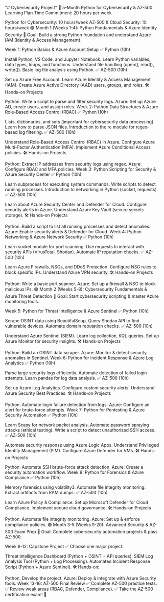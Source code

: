 "# Cybersecurity Project" 
📅 5-Month Python for Cybersecurity & AZ-500 Learning Plan
Time Commitment: 20 hours per week

Python for Cybersecurity: 10 hours/week
AZ-500 & Cloud Security: 10 hours/week
🟢 Month 1 (Weeks 1-4): Python Fundamentals & Azure Identity Security
🎯 Goal: Build a strong Python foundation and understand Azure IAM (Identity & Access Management).

Week 1: Python Basics & Azure Account Setup
✅ Python (10h)

Install Python, VS Code, and Jupyter Notebook.
Learn Python variables, data types, loops, and functions.
Understand file handling (open(), read(), write()).
Basic log file analysis using Python.
✅ AZ-500 (10h)

Set up Azure Free Account.
Learn Azure Identity & Access Management (IAM).
Create Azure Active Directory (AAD) users, groups, and roles.
🛠 Hands-on Projects

Python: Write a script to parse and filter security logs.
Azure: Set up Azure AD, create users, and assign roles.
Week 2: Python Data Structures & Azure Role-Based Access Control (RBAC)
✅ Python (10h)

Lists, dictionaries, and sets (important for cybersecurity data processing).
Learn how to parse JSON files.
Introduction to the re module for regex-based log filtering.
✅ AZ-500 (10h)

Understand Role-Based Access Control (RBAC) in Azure.
Configure Azure Multi-Factor Authentication (MFA).
Implement Azure Conditional Access policies.
🛠 Hands-on Projects

Python: Extract IP addresses from security logs using regex.
Azure: Configure RBAC and MFA policies.
Week 3: Python Scripting for Security & Azure Security Center
✅ Python (10h)

Learn subprocess for executing system commands.
Write scripts to detect running processes.
Introduction to networking in Python (socket, requests).
✅ AZ-500 (10h)

Learn about Azure Security Center and Defender for Cloud.
Configure security alerts in Azure.
Understand Azure Key Vault (secure secrets storage).
🛠 Hands-on Projects

Python: Build a script to list all running processes and detect anomalies.
Azure: Enable security alerts & Defender for Cloud.
Week 4: Python Networking & Azure Network Security
✅ Python (10h)

Learn socket module for port scanning.
Use requests to interact with security APIs (VirusTotal, Shodan).
Automate IP reputation checks.
✅ AZ-500 (10h)

Learn Azure Firewalls, NSGs, and DDoS Protection.
Configure NSG rules to block specific IPs.
Understand Azure VPN security.
🛠 Hands-on Projects

Python: Write a basic port scanner.
Azure: Set up a firewall & NSG to block malicious IPs.
🟢 Month 2 (Weeks 5-8): Cybersecurity Fundamentals & Azure Threat Detection
🎯 Goal: Start cybersecurity scripting & master Azure monitoring tools.

Week 5: Python for Threat Intelligence & Azure Sentinel
✅ Python (10h)

Scrape OSINT data using BeautifulSoup.
Query Shodan API to find vulnerable devices.
Automate domain reputation checks.
✅ AZ-500 (10h)

Understand Azure Sentinel (SIEM).
Learn log collection, KQL queries.
Set up Azure Monitor for security insights.
🛠 Hands-on Projects

Python: Build an OSINT data scraper.
Azure: Monitor & detect security anomalies in Sentinel.
Week 6: Python for Incident Response & Azure Log Analytics
✅ Python (10h)

Parse large security logs efficiently.
Automate detection of failed login attempts.
Learn pandas for log data analysis.
✅ AZ-500 (10h)

Set up Azure Log Analytics.
Configure custom security alerts.
Understand Azure Security Best Practices.
🛠 Hands-on Projects

Python: Automate login failure detection from logs.
Azure: Configure an alert for brute-force attempts.
Week 7: Python for Pentesting & Azure Security Automation
✅ Python (10h)

Learn Scapy for network packet analysis.
Automate password spraying attacks (ethical testing).
Write a script to detect unauthorized SSH access.
✅ AZ-500 (10h)

Automate security response using Azure Logic Apps.
Understand Privileged Identity Management (PIM).
Configure Azure Defender for VMs.
🛠 Hands-on Projects

Python: Automate SSH brute-force attack detection.
Azure: Create a security automation workflow.
Week 8: Python for Forensics & Azure Compliance
✅ Python (10h)

Memory forensics using volatility3.
Automate file integrity monitoring.
Extract artifacts from RAM dumps.
✅ AZ-500 (10h)

Learn Azure Policy & Compliance.
Set up Microsoft Defender for Cloud Compliance.
Implement secure cloud governance.
🛠 Hands-on Projects

Python: Automate file integrity monitoring.
Azure: Set up & enforce compliance policies.
🟢 Month 3-5 (Weeks 9-20): Advanced Security & AZ-500 Exam Prep
🎯 Goal: Complete cybersecurity automation projects & pass AZ-500.

Week 9-12: Capstone Project
✅ Choose one major project:

Threat Intelligence Dashboard (Python + OSINT + API queries).
SIEM Log Analysis Tool (Python + Log Processing).
Automated Incident Response Script (Python + Azure Sentinel).
🛠 Hands-on:

Python: Develop the project.
Azure: Deploy & integrate with Azure Security tools.
Week 13-16: AZ-500 Final Review
✅ Complete AZ-500 practice tests.
✅ Review weak areas (RBAC, Defender, Compliance).
✅ Take the AZ-500 certification exam! 🎯